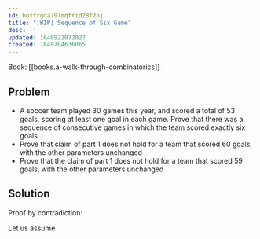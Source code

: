 ```yaml
---
id: boxfrgda797mqtrid28f2oj
title: "[WIP] Sequence of Six Game"
desc: ''
updated: 1649922072027
created: 1649704636065
---
```


Book: [[books.a-walk-through-combinatorics]]

## Problem

*  A soccer team played 30 games this year, and scored a
total of 53 goals, scoring at least one goal in each
game. Prove that there was a sequence of consecutive
games in which the team scored exactly six goals.
* Prove that claim of part 1 does not hold for a team
that scored 60 goals, with the other parameters
unchanged
* Prove that the claim of part 1 does not hold for a
team that scored 59 goals, with the other parameters
unchanged


## Solution

Proof by contradiction:

Let us assume
